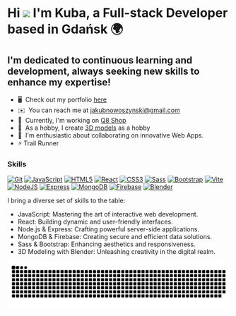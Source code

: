 Hi ![](https://user-images.githubusercontent.com/18350557/176309783-0785949b-9127-417c-8b55-ab5a4333674e.gif) I'm Kuba, a Full-stack Developer based in Gdańsk 🌍
========================================================================================================================================

I'm dedicated to continuous learning and development, always seeking new skills to enhance my expertise!
--------------------

* 🖥️  Check out my portfolio [here](http://kuba-nowoszynski.netlify.app/)
* ✉️  You can reach me at [jakubnowoszynski@gmail.com](mailto:jakubnowoszynski@gmail.com)
* 🚀  Currently, I'm working on [Q8 Shop](https://q8-shop.netlify.app/)
* 🧠  As a hobby, I create [3D models](https://drive.google.com/drive/folders/1NrSaZ9umCIe0SV6JX-Rra4UqGOzmfSGg?usp=sharing) as a hobby
* 🤝  I'm enthusiastic about collaborating on innovative Web Apps.
* ⚡ Trail Runner


### Skills 
<p align="left">
<a href="https://git-scm.com/" target="_blank" rel="noreferrer"><img src="https://raw.githubusercontent.com/danielcranney/readme-generator/main/public/icons/skills/git-colored.svg" width="36" height="36" alt="Git" /></a>
<a href="https://developer.mozilla.org/en-US/docs/Web/JavaScript" target="_blank" rel="noreferrer"><img src="https://raw.githubusercontent.com/danielcranney/readme-generator/main/public/icons/skills/javascript-colored.svg" width="36" height="36" alt="JavaScript" /></a>
<a href="https://developer.mozilla.org/en-US/docs/Glossary/HTML5" target="_blank" rel="noreferrer"><img src="https://raw.githubusercontent.com/danielcranney/readme-generator/main/public/icons/skills/html5-colored.svg" width="36" height="36" alt="HTML5" /></a>
<a href="https://reactjs.org/" target="_blank" rel="noreferrer"><img src="https://raw.githubusercontent.com/danielcranney/readme-generator/main/public/icons/skills/react-colored.svg" width="36" height="36" alt="React" /></a>
<a href="https://www.w3.org/TR/CSS/#css" target="_blank" rel="noreferrer"><img src="https://raw.githubusercontent.com/danielcranney/readme-generator/main/public/icons/skills/css3-colored.svg" width="36" height="36" alt="CSS3" /></a>
<a href="https://sass-lang.com/" target="_blank" rel="noreferrer"><img src="https://raw.githubusercontent.com/danielcranney/readme-generator/main/public/icons/skills/sass-colored.svg" width="36" height="36" alt="Sass" /></a>
<a href="https://getbootstrap.com/" target="_blank" rel="noreferrer"><img src="https://raw.githubusercontent.com/danielcranney/readme-generator/main/public/icons/skills/bootstrap-colored.svg" width="36" height="36" alt="Bootstrap" /></a>
<a href="https://vitejs.dev/" target="_blank" rel="noreferrer"><img src="https://raw.githubusercontent.com/danielcranney/readme-generator/main/public/icons/skills/vite-colored.svg" width="36" height="36" alt="Vite" /></a>
<a href="https://nodejs.org/en/" target="_blank" rel="noreferrer"><img src="https://raw.githubusercontent.com/danielcranney/readme-generator/main/public/icons/skills/nodejs-colored.svg" width="36" height="36" alt="NodeJS" /></a>
<a href="https://expressjs.com/" target="_blank" rel="noreferrer"><img src="https://raw.githubusercontent.com/danielcranney/readme-generator/main/public/icons/skills/express-colored.svg" width="36" height="36" alt="Express" /></a>
<a href="https://www.mongodb.com/" target="_blank" rel="noreferrer"><img src="https://raw.githubusercontent.com/danielcranney/readme-generator/main/public/icons/skills/mongodb-colored.svg" width="36" height="36" alt="MongoDB" /></a>
<a href="https://firebase.google.com/" target="_blank" rel="noreferrer"><img src="https://raw.githubusercontent.com/danielcranney/readme-generator/main/public/icons/skills/firebase-colored.svg" width="36" height="36" alt="Firebase" /></a>
<a href="https://www.blender.org/" target="_blank" rel="noreferrer"><img src="https://raw.githubusercontent.com/danielcranney/readme-generator/main/public/icons/skills/blender-colored.svg" width="36" height="36" alt="Blender" /></a>
</p>
I bring a diverse set of skills to the table:

- JavaScript: Mastering the art of interactive web development.
- React: Building dynamic and user-friendly interfaces.
- Node.js & Express: Crafting powerful server-side applications.
- MongoDB & Firebase: Creating secure and efficient data solutions.
- Sass & Bootstrap: Enhancing aesthetics and responsiveness.
- 3D Modeling with Blender: Unleashing creativity in the digital realm.




![Snake animation](https://github.com/Platane/snk/raw/output/github-contribution-grid-snake.svg)

